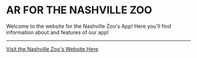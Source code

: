 # AR FOR THE NASHVILLE ZOO

Welcome to the website for the Nashville Zoo's App! Here you'll find information about and features of our app!

_____

[Visit the Nashville Zoo's Website Here](https://www.nashvillezoo.org/) 

 
